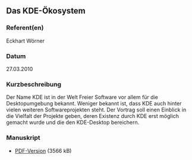 
 
## Das KDE-Ökosystem


### Referent(en)
 Eckhart Wörner

### Datum
 27.03.2010

### Kurzbeschreibung
 Der Name KDE ist in der Welt Freier Software vor allem für die Desktopumgebung bekannt. Weniger bekannt ist, dass KDE auch hinter vielen weiteren Softwareprojekten steht. Der Vortrag soll einen Einblick in die Vielfalt der Projekte geben, deren Existenz durch KDE erst möglich gemacht wurde und die den KDE-Desktop bereichern.

### Manuskript

          
* [PDF-Version](/download/Vortraege/KDE_LIT_2010.pdf) (3566 kB)
                 
      
  

